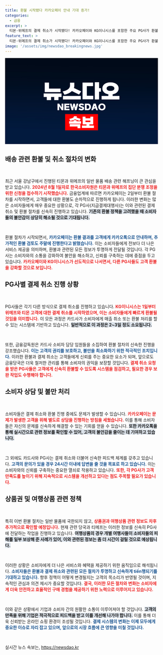 ```yaml
---
title: 환불 시작됐다 카카오페이 안내 기대 증가!
categories:
  - 금융
excerpt: >
  티몬·위메프의 결제 취소가 시작됐다! 카카오페이와 KG이니시스를 포함한 주요 PG사가 환불 절차를 진행 중이며, 고객들은 순차적으로 돈을 돌려받을 예정이다. 배송 정보를 확인하는 과정에서 추가 시간 소요가 예상되지만, 소비자들의 불안은 뉴스를 통해 자세히 알아보자!
feature_text: >
  티몬·위메프의 결제 취소가 시작됐다! 카카오페이와 KG이니시스를 포함한 주요 PG사가 환불 절차를 진행 중이며, 고객들은 순차적으로 돈을 돌려받을 예정이다. 배송 정보를 확인하는 과정에서 추가 시간 소요가 예상되지만, 소비자들의 불안은 뉴스를 통해 자세히 알아보자!
image: '/assets/img/newsdao_breakingnews.jpg'
---
```


<p><img src="/assets/img/newsdao_breakingnews.jpg" alt="implanttips 속보" /></p>

<h2 data-ke-size="size26">배송 관련 환불 및 취소 절차의 변화</h2>

<p data-ke-size="size16">&nbsp;</p>

<p data-ke-size="size16">최근 서울 강남구에서 진행된 티몬과 위메프의 일반 물품 배송 관련 해프닝이 큰 관심을 받고 있습니다. <b><span style="color: #ee2323;">2024년 8월 1일자로 한국소비자원은 티몬과 위메프의 집단 분쟁 조정을 위한 신청을 접수하기 시작했습니다.</span></b> 금융업계에 따르면 카카오페이는 2일부터 환불 절차를 시작하면서, 고객들에 대한 환불도 순차적으로 진행하게 됩니다. 이러한 변화는 많은 소비자들에게 매우 중요한 상황으로, 각 PG사(지급결제대행사)는 이와 관련된 결제 취소 및 환불 절차를 신속히 진행하고 있습니다. <b><span style="background-color: #21538527;">기존의 환불 정책을 고려했을 때 소비자들의 불안감이 상당히 해소될 것으로 기대됩니다.</span></b></p>

<p data-ke-size="size16">&nbsp;</p>

<p data-ke-size="size16">환불 절차가 시작되면서, <b><span style="color: #1a5490;">카카오페이는 환불 결과를 고객에게 카카오톡으로 안내하며, 추가적인 환불 검토도 주말에 진행한다고 밝혔습니다.</span></b> 이는 소비자들에게 전보다 더 나은 서비스 제공을 의미하며, 환불과 관련된 모든 정보가 투명하게 전달될 것입니다. 각 PG사는 소비자와의 소통을 강화하여 불안을 해소하고, 신뢰를 구축하는 데에 중점을 두고 있습니다. <b><span style="color: #ee2323;">카카오페이와 KG이니시스가 선도적으로 나서면서, 다른 PG사들도 고객 환불을 강화할 것으로 보입니다.</span></b></p>

<h2 data-ke-size="size26">PG사별 결제 취소 진행 상황</h2>

<p data-ke-size="size16">&nbsp;</p>

<p data-ke-size="size16">PG사들은 각기 다른 방식으로 결제 취소를 진행하고 있습니다. <b><span style="color: #ee2323;">KG이니시스는 1일부터 위메프와 티몬 고객에 대한 결제 취소를 시작하였으며, 이는 소비자들에게 빠르게 환불될 것임을 의미합니다.</span></b> 이 모든 과정은 카드사가 소비자에게 매출 취소 또는 환불 처리를 할 수 있는 시스템에 기반하고 있습니다. <b><span style="background-color: #21538527;">일반적으로 이 과정은 2~3일 정도 소요됩니다.</span></b></p>

<p data-ke-size="size16">&nbsp;</p>

<p data-ke-size="size16">또한, 금융감독원은 카드사 소비자 담당 임원들을 소집하여 환불 절차의 신속한 진행을 강조했습니다. <b><span style="color: #1a5490;">이는 고객의 권리를 보호하고, 불만을 최소화하기 위한 적극적인 조치입니다.</span></b> 이러한 환불과 결제 취소는 고객들에게 신뢰를 주는 중요한 요소가 되며, 앞으로도 금융당국은 더욱 철저한 관리를 통해 소비자의 권익을 보장할 것입니다. <b><span style="color: #ee2323;">결제 취소 요청을 받은 PG사들은 고객에게 신속히 환불할 수 있도록 시스템을 점검하고, 필요한 경우 보완 작업도 수행해야 합니다.</span></b></p>

<h2 data-ke-size="size26">소비자 상담 및 불만 처리</h2>

<p data-ke-size="size16">&nbsp;</p>

<p data-ke-size="size16">소비자들은 결제 취소와 환불 진행 중에도 문제가 발생할 수 있습니다. <b><span style="color: #ee2323;">카카오페이는 문제가 발생한 고객을 위해 별도로 상담을 진행하는 방침을 세웠습니다.</span></b> 이를 통해 소비자들은 자신의 문제를 신속하게 해결할 수 있는 기회를 얻을 수 있습니다. <b><span style="background-color: #21538527;">또한 카카오톡을 통해 실시간으로 관련 정보를 확인할 수 있어, 고객의 불안감을 줄이는 데 기여하고 있습니다.</span></b></p>

<p data-ke-size="size16">&nbsp;</p>

<p data-ke-size="size16">그 외에도 카드사와 PG사는 결제 취소와 더불어 신속한 피드백 체계를 갖추고 있습니다. <b><span style="color: #1a5490;">고객의 문의가 있을 경우 24시간 이내에 답변을 줄 것을 목표로 하고 있습니다.</span></b> 이는 소비자와의 신뢰를 구축하는 중요한 열쇠로 작용하고 있습니다. <b><span style="color: #ee2323;">또한, 각 PG사가 고객 만족도를 높이기 위해 지속적으로 시스템을 개선하고 있다는 점도 주목할 필요가 있습니다.</span></b></p>

<h2 data-ke-size="size26">상품권 및 여행상품 관련 정책</h2>

<p data-ke-size="size16">&nbsp;</p>

<p data-ke-size="size16">특히 이번 환불 절차는 일반 물품에 국한되지 않고, <b><span style="color: #ee2323;">상품권과 여행상품 관련 정보도 차후 추가적으로 확인할 예정입니다.</span></b> 현재 관련 당국과 티메프는 이러한 정보를 신속히 PG사에 전달하는 작업을 진행하고 있습니다. <b><span style="background-color: #21538527;">여행상품의 경우 개별 여행사들이 소비자들의 피해를 일부 보상해 준 사례가 있어, 이와 관련된 정보는 좀 더 시간이 걸릴 것으로 예상됩니다.</span></b></p>

<p data-ke-size="size16">&nbsp;</p>

<p data-ke-size="size16">이러한 상황은 소비자에게 더 나은 서비스와 혜택을 제공하기 위한 움직임으로 해석됩니다. <b><span style="color: #1a5490;">소비자들은 환불과 결제 취소와 관련된 모든 절차가 투명하고 신속하게 tiến행되기를 기대하고 있습니다.</span></b> 향후 정책이 어떻게 변경될지는 고객의 목소리가 반영될 것이며, 지속적인 관심과 의견 제시가 중요할 것입니다. <b><span style="color: #ee2323;">결국, 이러한 모든 절차와 변화는 소비자에게 더욱 안전하고 효율적인 구매 경험을 제공하기 위한 노력으로 이루어지고 있습니다.</span></b></p>

<p data-ke-size="size16">&nbsp;</p>

<p data-ke-size="size16">이와 같은 상황에서 기업과 소비자 간의 원활한 소통이 이루어져야 할 것입니다. <b><span style="background-color: #21538527;">고객의 만족을 위해 기업은 적극적으로 피드백을 받고 이를 개선해 나가야 합니다.</span></b> 이를 통해 더욱 신뢰받는 온라인 쇼핑 환경이 조성될 것입니다. <b><span style="color: #1a5490;">결제 시스템의 변화는 이제 모두에게 중요한 이슈로 자리 잡고 있으며, 앞으로의 시장 흐름에 큰 영향을 미칠 것입니다.</span></b></p>

<p data-ke-size="size16">&nbsp;</p>
실시간 뉴스 속보는, <a href="https://newsdao.kr" rel="dofollow">https://newsdao.kr</a>


